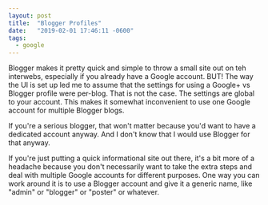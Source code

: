 ```yaml
---
layout: post
title:  "Blogger Profiles"
date:   "2019-02-01 17:46:11 -0600"
tags:
  - google
---
```


Blogger makes it pretty quick and simple to throw a small site out on teh
interwebs, especially if you already have a Google account. BUT! The way the UI
is set up led me to assume that the settings for using a Google+ vs Blogger
profile were per-blog. That is not the case. The settings are global to your
account. This makes it somewhat inconvenient to use one Google account for
multiple Blogger blogs.

If you're a serious blogger, that won't matter because you'd want to have a dedicated account anyway. And I don't know that I would use Blogger for that anyway.

If you're just putting a quick informational site out there, it's a bit more of
a headache because you don't necessarily want to take the extra steps and deal
with multiple Google accounts for different purposes. One way you can work
around it is to use a Blogger account and give it a generic name, like "admin"
or "blogger" or "poster" or whatever.

